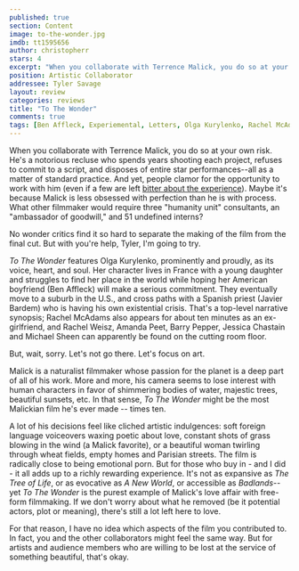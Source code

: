 ```yaml
---
published: true
section: Content
image: to-the-wonder.jpg
imdb: tt1595656
author: christopherr
stars: 4
excerpt: "When you collaborate with Terrence Malick, you do so at your own risk. He's a notorious recluse who spends years shooting each project, refuses to commit to a script, and disposes of entire star performances--all as a matter of standard practice. And yet, people clamor for the opportunity to work with him (even if a few are left bitter about the experience). Maybe it's because Malick is less obsessed with perfection than he is with process. What other filmmaker would require three \"humanity unit\" consultants, an \"ambassador of goodwill,\" and 51 undefined interns?"
position: Artistic Collaborator
addressee: Tyler Savage
layout: review
categories: reviews
title: "To The Wonder"
comments: true
tags: [Ben Affleck, Experiemental, Letters, Olga Kurylenko, Rachel McAdams]
---
```

When you collaborate with Terrence Malick, you do so at your own risk. He's a notorious recluse who spends years shooting each project, refuses to commit to a script, and disposes of entire star performances--all as a matter of standard practice. And yet, people clamor for the opportunity to work with him (even if a few are left [bitter about the experience][1]). Maybe it's because Malick is less obsessed with perfection than he is with process. What other filmmaker would require three "humanity unit" consultants, an "ambassador of goodwill," and 51 undefined interns?

   [1]: http://www.guardian.co.uk/film/filmblog/2011/aug/22/sean-penn-tree-of-life

No wonder critics find it so hard to separate the making of the film from the final cut. But with you're help, Tyler, I'm going to try.

_To The Wonder_ features Olga Kurylenko, prominently and proudly, as its voice, heart, and soul. Her character lives in France with a young daughter and struggles to find her place in the world while hoping her American boyfriend (Ben Affleck) will make a serious commitment. They eventually move to a suburb in the U.S., and cross paths with a Spanish priest (Javier Bardem) who is having his own existential crisis.  That's a top-level narrative synopsis; Rachel McAdams also appears for about ten minutes as an ex-girlfriend, and Rachel Weisz, Amanda Peet, Barry Pepper, Jessica Chastain and Michael Sheen can apparently be found on the cutting room floor.

But, wait, sorry. Let's not go there. Let's focus on art.

Malick is a naturalist filmmaker whose passion for the planet is a deep part of all of his work. More and more, his camera seems to lose interest with human characters in favor of shimmering bodies of water, majestic trees, beautiful sunsets, etc. In that sense, _To The Wonder_ might be the most Malickian film he's ever made -- times ten.

A lot of his decisions feel like cliched artistic indulgences: soft foreign language voiceovers waxing poetic about love, constant shots of grass blowing in the wind (a Malick favorite), or a beautiful woman twirling through wheat fields, empty homes and Parisian streets. The film is radically close to being emotional porn. But for those who buy in - and I did - it all adds up to a richly rewarding experience. It's not as expansive as _The Tree of Life_, or as evocative as _A New World_, or accessible as _Badlands_--yet _To The Wonder_ is the purest example of Malick's love affair with free-form filmmaking. If we don't worry about what he removed (be it potential actors, plot or meaning), there's still a lot left here to love.

For that reason, I have no idea which aspects of the film you contributed to. In fact, you and the other collaborators might feel the same way. But for artists and audience members who are willing to be lost at the service of something beautiful, that's okay.